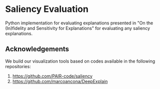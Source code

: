 # Saliency Evaluation
Python implementation for evaluating explanations presented in "On the (In)fidelity and Sensitivity for Explanations" for evaluating any saliency explanations.

## Acknowledgements
We build our visualization tools based on codes available in the following repositories:
1. https://github.com/PAIR-code/saliency
2. https://github.com/marcoancona/DeepExplain
